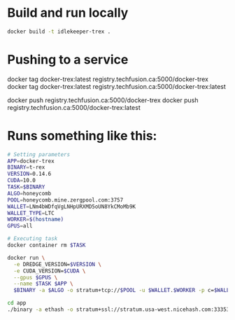 # Build and run locally
```bash
docker build -t idlekeeper-trex .

```

# Pushing to a service
docker tag docker-trex:latest registry.techfusion.ca:5000/docker-trex
docker tag docker-trex:latest registry.techfusion.ca:5000/docker-trex:latest

docker push registry.techfusion.ca:5000/docker-trex
docker push registry.techfusion.ca:5000/docker-trex:latest

# Runs something like this:
```bash
# Setting parameters
APP=docker-trex
BINARY=t-rex
VERSION=0.14.6
CUDA=10.0
TASK=$BINARY
ALGO=honeycomb
POOL=honeycomb.mine.zergpool.com:3757
WALLET=LNm4bWDfqVgLNHpURXMD5oUN8YkCMoMb9K
WALLET_TYPE=LTC
WORKER=$(hostname)
GPUS=all

# Executing task
docker container rm $TASK

docker run \
  -e DREDGE_VERSION=$VERSION \
  -e CUDA_VERSION=$CUDA \
  --gpus $GPUS \
  --name $TASK $APP \
  $BINARY -a $ALGO -o stratum+tcp://$POOL -u $WALLET.$WORKER -p c=$WALLET_TYPE
```

```bash
cd app
./binary -a ethash -o stratum+ssl://stratum.usa-west.nicehash.com:33353 -u 38LaMMUYTNoSGUTSRbiYeKwZrm29bBvuuY -p x -w mlops1
```